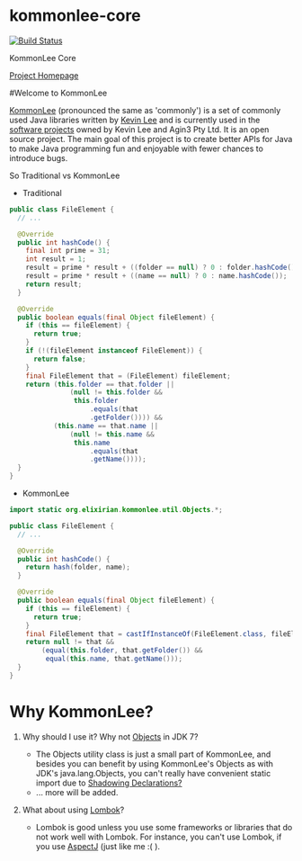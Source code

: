 kommonlee-core
==============

[![Build Status](https://travis-ci.org/Kevin-Lee/kommonlee-core.svg)](https://travis-ci.org/Kevin-Lee/kommonlee-core)

KommonLee Core

[Project Homepage](http://projects.elixirian.org/kommonlee)

#Welcome to KommonLee

[KommonLee](https://github.com/Kevin-Lee/kommonlee-core) (pronounced the same as 'commonly') is a set of commonly used Java libraries written by [Kevin Lee](http://lckymn.com) and is currently used in the [software projects](http://lckymn.com/kevin-projects.html) owned by Kevin Lee and Agin3 Pty Ltd. It is an open source project. The main goal of this project is to create better APIs for Java to make Java programming fun and enjoyable with fewer chances to introduce bugs.

So Traditional vs KommonLee
* Traditional

```java
public class FileElement {
  // ...

  @Override
  public int hashCode() {
    final int prime = 31;
    int result = 1;
    result = prime * result + ((folder == null) ? 0 : folder.hashCode());
    result = prime * result + ((name == null) ? 0 : name.hashCode());
    return result;
  }

  @Override
  public boolean equals(final Object fileElement) {
    if (this == fileElement) {
      return true;
    }
    if (!(fileElement instanceof FileElement)) {
      return false;
    }
    final FileElement that = (FileElement) fileElement;
    return (this.folder == that.folder ||
               (null != this.folder &&
                this.folder
                    .equals(that
                    .getFolder()))) &&
           (this.name == that.name ||
               (null != this.name &&
                this.name
                    .equals(that
                    .getName())));
  }
}

```

* KommonLee

```java
import static org.elixirian.kommonlee.util.Objects.*;

public class FileElement {
  // ...

  @Override
  public int hashCode() {
    return hash(folder, name);
  }

  @Override
  public boolean equals(final Object fileElement) {
    if (this == fileElement) {
      return true;
    }
    final FileElement that = castIfInstanceOf(FileElement.class, fileElement);
    return null != that &&
        (equal(this.folder, that.getFolder()) &&
         equal(this.name, that.getName()));
  }
}

```

# Why KommonLee?
1. Why should I use it? Why not [Objects](http://docs.oracle.com/javase/7/docs/api/java/util/Objects.html) in JDK 7?
   * The Objects utility class is just a small part of KommonLee, and besides you can benefit by using KommonLee's Objects as with JDK's java.lang.Objects, you can't really have convenient static import due to [Shadowing Declarations?](http://blog.lckymn.com/2010/05/01/catch-up-2010-05-01/#3.%20Shadowing%20Declarations?)
   * ... more will be added.

1. What about using [Lombok](http://projectlombok.org)?
   * Lombok is good unless you use some frameworks or libraries that do not work well with Lombok. For instance, you can't use Lombok, if you use [AspectJ](http://www.eclipse.org/aspectj) (just like me :( ).

